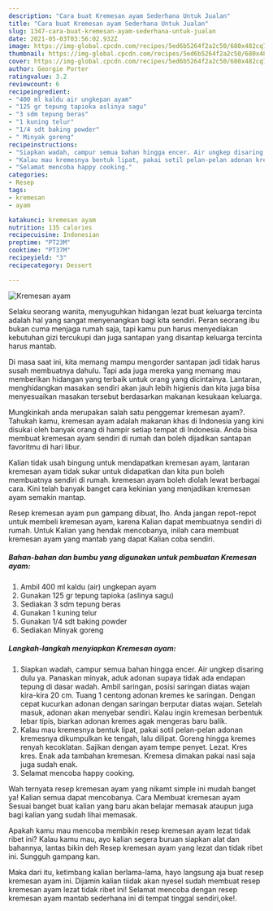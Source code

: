 ```yaml
---
description: "Cara buat Kremesan ayam Sederhana Untuk Jualan"
title: "Cara buat Kremesan ayam Sederhana Untuk Jualan"
slug: 1347-cara-buat-kremesan-ayam-sederhana-untuk-jualan
date: 2021-05-03T03:56:02.932Z
image: https://img-global.cpcdn.com/recipes/5ed6b5264f2a2c50/680x482cq70/kremesan-ayam-foto-resep-utama.jpg
thumbnail: https://img-global.cpcdn.com/recipes/5ed6b5264f2a2c50/680x482cq70/kremesan-ayam-foto-resep-utama.jpg
cover: https://img-global.cpcdn.com/recipes/5ed6b5264f2a2c50/680x482cq70/kremesan-ayam-foto-resep-utama.jpg
author: Georgie Porter
ratingvalue: 3.2
reviewcount: 6
recipeingredient:
- "400 ml kaldu air ungkepan ayam"
- "125 gr tepung tapioka aslinya sagu"
- "3 sdm tepung beras"
- "1 kuning telur"
- "1/4 sdt baking powder"
- " Minyak goreng"
recipeinstructions:
- "Siapkan wadah, campur semua bahan hingga encer. Air ungkep disaring dulu ya. Panaskan minyak, aduk adonan supaya tidak ada endapan tepung di dasar wadah. Ambil saringan, posisi saringan diatas wajan kira-kira 20 cm. Tuang 1 centong adonan kremes ke saringan. Dengan cepat kucurkan adonan dengan saringan berputar diatas wajan. Setelah masuk, adonan akan menyebar sendiri. Kalau ingin kremesan berbentuk lebar tipis, biarkan adonan kremes agak mengeras baru balik."
- "Kalau mau kremesnya bentuk lipat, pakai sotil pelan-pelan adonan kremesnya dikumpulkan ke tengah, lalu dilipat. Goreng hingga kremes renyah kecoklatan. Sajikan dengan ayam tempe penyet. Lezat. Kres kres. Enak ada tambahan kremesan. Kremesa dimakan pakai nasi saja juga sudah enak."
- "Selamat mencoba happy cooking."
categories:
- Resep
tags:
- kremesan
- ayam

katakunci: kremesan ayam 
nutrition: 135 calories
recipecuisine: Indonesian
preptime: "PT23M"
cooktime: "PT37M"
recipeyield: "3"
recipecategory: Dessert

---
```



![Kremesan ayam](https://img-global.cpcdn.com/recipes/5ed6b5264f2a2c50/680x482cq70/kremesan-ayam-foto-resep-utama.jpg)

Selaku seorang wanita, menyuguhkan hidangan lezat buat keluarga tercinta adalah hal yang sangat menyenangkan bagi kita sendiri. Peran seorang ibu bukan cuma menjaga rumah saja, tapi kamu pun harus menyediakan kebutuhan gizi tercukupi dan juga santapan yang disantap keluarga tercinta harus mantab.

Di masa  saat ini, kita memang mampu mengorder santapan jadi tidak harus susah membuatnya dahulu. Tapi ada juga mereka yang memang mau memberikan hidangan yang terbaik untuk orang yang dicintainya. Lantaran, menghidangkan masakan sendiri akan jauh lebih higienis dan kita juga bisa menyesuaikan masakan tersebut berdasarkan makanan kesukaan keluarga. 



Mungkinkah anda merupakan salah satu penggemar kremesan ayam?. Tahukah kamu, kremesan ayam adalah makanan khas di Indonesia yang kini disukai oleh banyak orang di hampir setiap tempat di Indonesia. Anda bisa membuat kremesan ayam sendiri di rumah dan boleh dijadikan santapan favoritmu di hari libur.

Kalian tidak usah bingung untuk mendapatkan kremesan ayam, lantaran kremesan ayam tidak sukar untuk didapatkan dan kita pun boleh membuatnya sendiri di rumah. kremesan ayam boleh diolah lewat berbagai cara. Kini telah banyak banget cara kekinian yang menjadikan kremesan ayam semakin mantap.

Resep kremesan ayam pun gampang dibuat, lho. Anda jangan repot-repot untuk membeli kremesan ayam, karena Kalian dapat membuatnya sendiri di rumah. Untuk Kalian yang hendak mencobanya, inilah cara membuat kremesan ayam yang mantab yang dapat Kalian coba sendiri.

<!--inarticleads1-->

##### Bahan-bahan dan bumbu yang digunakan untuk pembuatan Kremesan ayam:

1. Ambil 400 ml kaldu (air) ungkepan ayam
1. Gunakan 125 gr tepung tapioka (aslinya sagu)
1. Sediakan 3 sdm tepung beras
1. Gunakan 1 kuning telur
1. Gunakan 1/4 sdt baking powder
1. Sediakan  Minyak goreng




<!--inarticleads2-->

##### Langkah-langkah menyiapkan Kremesan ayam:

1. Siapkan wadah, campur semua bahan hingga encer. Air ungkep disaring dulu ya. Panaskan minyak, aduk adonan supaya tidak ada endapan tepung di dasar wadah. Ambil saringan, posisi saringan diatas wajan kira-kira 20 cm. Tuang 1 centong adonan kremes ke saringan. Dengan cepat kucurkan adonan dengan saringan berputar diatas wajan. Setelah masuk, adonan akan menyebar sendiri. Kalau ingin kremesan berbentuk lebar tipis, biarkan adonan kremes agak mengeras baru balik.
1. Kalau mau kremesnya bentuk lipat, pakai sotil pelan-pelan adonan kremesnya dikumpulkan ke tengah, lalu dilipat. Goreng hingga kremes renyah kecoklatan. Sajikan dengan ayam tempe penyet. Lezat. Kres kres. Enak ada tambahan kremesan. Kremesa dimakan pakai nasi saja juga sudah enak.
1. Selamat mencoba happy cooking.




Wah ternyata resep kremesan ayam yang nikamt simple ini mudah banget ya! Kalian semua dapat mencobanya. Cara Membuat kremesan ayam Sesuai banget buat kalian yang baru akan belajar memasak ataupun juga bagi kalian yang sudah lihai memasak.

Apakah kamu mau mencoba membikin resep kremesan ayam lezat tidak ribet ini? Kalau kamu mau, ayo kalian segera buruan siapkan alat dan bahannya, lantas bikin deh Resep kremesan ayam yang lezat dan tidak ribet ini. Sungguh gampang kan. 

Maka dari itu, ketimbang kalian berlama-lama, hayo langsung aja buat resep kremesan ayam ini. Dijamin kalian tiidak akan nyesel sudah membuat resep kremesan ayam lezat tidak ribet ini! Selamat mencoba dengan resep kremesan ayam mantab sederhana ini di tempat tinggal sendiri,oke!.

